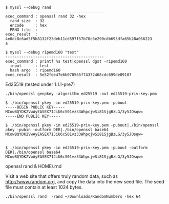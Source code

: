 ```
$ myssl --debug rand
-------------------------------------------
exec_command : openssl rand 32 -hex
  rand size  : 32
  encode     : hex
  PRNG file  :
exec_result  : 4e0dc8c6ad5f5b8132f23deb11cd597f57b78c6e290cdb693dfa65b28a066223
a
```

```
$ myssl --debug ripemd160 "test"
-------------------------------------------
exec_command : printf %s test|openssl dgst -ripemd160
  input      : test
  hash argo  : ripemd160
exec_result  : 5e52fee47e6b070565f74372468cdc699de89107
```



Ed25519 (tested under 1.1.1-pre7)

```
./bin/openssl genpkey -algorithm ed25519 -out ed25519-priv-key.pem

$ ./bin/openssl pkey -in ed25519-priv-key.pem -pubout
-----BEGIN PUBLIC KEY-----
MCowBQYDK2VwAyEASEX7IJiU6cS01vz33WhpcjwSi81SjgBzLG/3y5JOsqw=
-----END PUBLIC KEY-----
 
$ ./bin/openssl pkey -in ed25519-priv-key.pem -pubout|./bin/openssl pkey -pubin -outform DER|./bin/openssl base64
MCowBQYDK2VwAyEASEX7IJiU6cS01vz33WhpcjwSi81SjgBzLG/3y5JOsqw=


$ ./bin/openssl pkey -in ed25519-priv-key.pem -pubout -outform DER|./bin/openssl base64
MCowBQYDK2VwAyEASEX7IJiU6cS01vz33WhpcjwSi81SjgBzLG/3y5JOsqw=

```

openssl rand & HOME/.rnd

Visit a web site that offers truly random data, such as http://www.random.org, and copy the data into the new seed file. The seed file must contain at least 1024 bytes.

```
./bin/openssl rand  -rand ~/Downloads/RandomNumbers -hex 64
```
